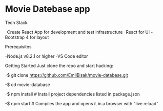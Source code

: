 # Movie Datebase app

Tech Stack

-Create React App for development and test infrastructure -React for UI -Bootstrap 4 for layout

Prerequisites

-Node.js v8.2.1 or higher
-VS Code editor

Getting Started Just clone the repo and start hacking:

-$ git clone https://github.com/EmilBisak/movie-database.git

-$ cd movie-database

-$ npm install # Install project dependencies listed in package.json

-$ npm start # Compiles the app and opens it in a browser with "live reload"